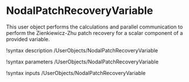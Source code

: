 # NodalPatchRecoveryVariable

This user object performs the calculations and parallel communication to perform
the Zienkiewicz-Zhu patch recovery for a scalar component of a provided
variable.

!syntax description /UserObjects/NodalPatchRecoveryVariable

!syntax parameters /UserObjects/NodalPatchRecoveryVariable

!syntax inputs /UserObjects/NodalPatchRecoveryVariable
